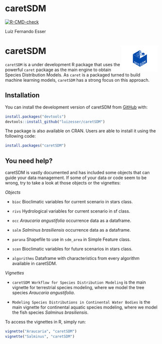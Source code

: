 # caretSDM

<!-- badges: start -->

[![R-CMD-check](https://github.com/luizesser/chooseGCM/actions/workflows/R-CMD-check.yaml/badge.svg)](https://github.com/luizesser/chooseGCM/actions/workflows/R-CMD-check.yaml)
<!-- badges: end -->

Luíz Fernando Esser

# caretSDM <a href="https://luizesser.github.io/caretSDM/"><img src="man/figures/logo.png" alt="caretSDM website" align="right" height="85"/></a>

`caretSDM` is a under development R package that uses the powerful `caret` package as the main engine to obtain Species Distribution Models. As `caret` is a packaged turned to build machine learning models, `caretSDM` has a strong focus on this approach.

## Installation

You can install the development version of caretSDM from
[GitHub](https://github.com/luizesser/caretSDM) with:

``` r
install.packages("devtools")
devtools::install_github("luizesser/caretSDM")
```

The package is also available on CRAN. Users are able to install it
using the following code:

``` r
install.packages("caretSDM")
```

## You need help?

caretSDM is vastly documented and has included some objects that can guide your data management. If some of your data or code seem to be wrong, try to take a look at those objects or the vignettes:

*Objects*

-   `bioc` Bioclimatic variables for current scenario in stars class.

-   `rivs` Hydrological variables for current scenario in sf class.

-   `occ` *Araucaria angustifolia* occurrence data as a dataframe.

-   `salm` *Salminus brasiliensis* occurrence data as a dataframe.

-   `parana` Shapefile to use in `sdm_area` in Simple Feature class.

-   `scen` Bioclimatic variables for future scenarios in stars class.

-   `algorithms` Dataframe with characteristics from every algorithm available in caretSDM.

*Vignettes*

-   `caretSDM Workflow for Species Distribution Modeling` is the main vignette for terrestrial species modeling, where we model the tree species *Araucaria angustifolia*.

-   `Modeling Species Distributions in Continental Water Bodies` is the main vignette for continental aquatic species modeling, where we model the fish species *Salminus brasiliensis*.

To access the vignettes in R, simply run:

``` r
vignette("Araucaria", "caretSDM")
vignette("Salminus", "caretSDM")
```
